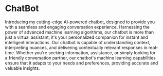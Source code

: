 # ChatBot
Introducing my cutting-edge AI-powered chatbot, designed to provide you with a seamless and engaging conversation experience. Harnessing the power of advanced machine learning algorithms, our chatbot is more than just a virtual assistant; it's your personalized companion for instant and intelligent interactions.
Our chatbot is capable of understanding context, interpreting nuances, and delivering contextually relevant responses in real-time. Whether you're seeking information, assistance, or simply looking for a friendly conversation partner, our chatbot's machine learning capabilities ensure that it adapts to your needs and preferences, providing accurate and valuable insights.
